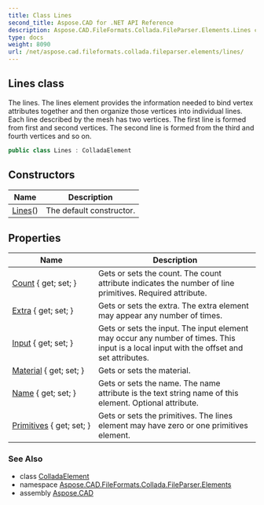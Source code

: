 ```yaml
---
title: Class Lines
second_title: Aspose.CAD for .NET API Reference
description: Aspose.CAD.FileFormats.Collada.FileParser.Elements.Lines class. The lines. The lines element provides the information needed to bind vertex attributes together and then organize those vertices into individual lines. Each line described by the mesh has two vertices. The first line is formed from first and second vertices. The second line is formed from the third and fourth vertices and so on
type: docs
weight: 8090
url: /net/aspose.cad.fileformats.collada.fileparser.elements/lines/
---
```

## Lines class

The lines. The lines element provides the information needed to bind vertex attributes together and then organize those vertices into individual lines. Each line described by the mesh has two vertices. The first line is formed from first and second vertices. The second line is formed from the third and fourth vertices and so on.

```csharp
public class Lines : ColladaElement
```

## Constructors

| Name | Description |
| --- | --- |
| [Lines](lines/)() | The default constructor. |

## Properties

| Name | Description |
| --- | --- |
| [Count](../../aspose.cad.fileformats.collada.fileparser.elements/lines/count/) { get; set; } | Gets or sets the count. The count attribute indicates the number of line primitives. Required attribute. |
| [Extra](../../aspose.cad.fileformats.collada.fileparser.elements/lines/extra/) { get; set; } | Gets or sets the extra. The extra element may appear any number of times. |
| [Input](../../aspose.cad.fileformats.collada.fileparser.elements/lines/input/) { get; set; } | Gets or sets the input. The input element may occur any number of times. This input is a local input with the offset and set attributes. |
| [Material](../../aspose.cad.fileformats.collada.fileparser.elements/lines/material/) { get; set; } | Gets or sets the material. |
| [Name](../../aspose.cad.fileformats.collada.fileparser.elements/lines/name/) { get; set; } | Gets or sets the name. The name attribute is the text string name of this element. Optional attribute. |
| [Primitives](../../aspose.cad.fileformats.collada.fileparser.elements/lines/primitives/) { get; set; } | Gets or sets the primitives. The lines element may have zero or one primitives element. |

### See Also

* class [ColladaElement](../colladaelement/)
* namespace [Aspose.CAD.FileFormats.Collada.FileParser.Elements](../../aspose.cad.fileformats.collada.fileparser.elements/)
* assembly [Aspose.CAD](../../)


